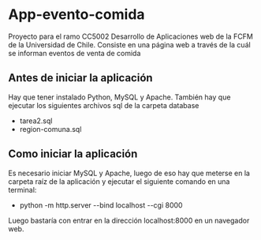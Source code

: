 # App-evento-comida
Proyecto para el ramo CC5002 Desarrollo de Aplicaciones web de la FCFM de la Universidad de Chile. Consiste en una página web a través de la cuál se informan eventos de venta de comida

## Antes de iniciar la aplicación
Hay que tener instalado Python, MySQL y Apache. También hay que ejecutar los siguientes archivos sql de la carpeta database
- tarea2.sql
- region-comuna.sql

## Como iniciar la aplicación
Es necesario iniciar MySQL y Apache, luego de eso hay que meterse en la carpeta raíz de la aplicación y ejecutar el siguiente comando en una terminal:
- python -m http.server --bind localhost --cgi 8000

Luego bastaría con entrar en la dirección localhost:8000 en un navegador web.
